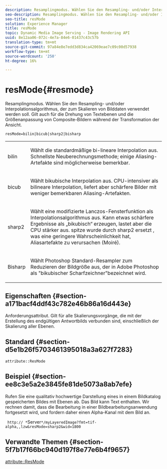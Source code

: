 ```yaml
---
description: Resamplingmodus. Wählen Sie den Resampling- und/oder Interpolationsalgorithmus, der zum Skalieren von Bilddaten verwendet werden soll. Gilt auch für die Drehung von Textebenen und die Größenanpassung von Composite-Bildern während der Transformation der Ansicht.
seo-description: Resamplingmodus. Wählen Sie den Resampling- und/oder Interpolationsalgorithmus, der zum Skalieren von Bilddaten verwendet werden soll. Gilt auch für die Drehung von Textebenen und die Größenanpassung von Composite-Bildern während der Transformation der Ansicht.
seo-title: resMode
solution: Experience Manager
title: resMode
topic: Dynamic Media Image Serving - Image Rendering API
uuid: 8e12aa06-072c-4e7a-84e6-01437c43c57b
translation-type: tm+mt
source-git-commit: 97a84e8e7edd3d834ca42069eae7c09c00d57938
workflow-type: tm+mt
source-wordcount: '250'
ht-degree: 16%

---
```



# resMode{#resmode}

Resamplingmodus. Wählen Sie den Resampling- und/oder Interpolationsalgorithmus, der zum Skalieren von Bilddaten verwendet werden soll. Gilt auch für die Drehung von Textebenen und die Größenanpassung von Composite-Bildern während der Transformation der Ansicht.

`resMode=bilin|bicub|sharp2|bisharp`

<table id="table_FD658AC521E24EB9ADBB87F98549BC3B"> 
 <tbody> 
  <tr> 
   <td colname="col1"> <p> <span class="codeph"> bilin  </span> </p> </td> 
   <td colname="col2"> <p>Wählt die standardmäßige bi-lineare Interpolation aus. Schnellste Neuberechnungsmethode; einige Aliasing-Artefakte sind möglicherweise bemerkbar. </p> </td> 
  </tr> 
  <tr> 
   <td colname="col1"> <p> <span class="codeph"> bicub  </span> </p> </td> 
   <td colname="col2"> <p>Wählt bikubische Interpolation aus. CPU-intensiver als bilineare Interpolation, liefert aber schärfere Bilder mit weniger bemerkbaren Aliasing-Artefakten. </p> </td> 
  </tr> 
  <tr> 
   <td colname="col1"> <p> <span class="codeph"> sharp2  </span> </p> </td> 
   <td colname="col2"> <p>Wählt eine modifizierte Lanczos-Fensterfunktion als Interpolationsalgorithmus aus. Kann etwas schärfere Ergebnisse als „bikubisch“ erzeugen, lastet aber die CPU stärker aus. <span class="codeph"> spitze  </span> wurde durch  <span class="codeph"> sharp2 ersetzt  </span>, was eine geringere Wahrscheinlichkeit hat, Aliasartefakte zu verursachen (Moiré). </p> </td> 
  </tr> 
  <tr> 
   <td colname="col1"> <p> <span class="codeph"> Bisharp  </span> </p> </td> 
   <td colname="col2"> <p>Wählt Photoshop Standard-Resampler zum Reduzieren der Bildgröße aus, der in Adobe Photoshop als "bikubischer Scharfzeichner"bezeichnet wird. </p> </td> 
  </tr> 
 </tbody> 
</table>

## Eigenschaften {#section-a171bacf4ddf43c782e46b86a16d443e}

Anforderungsattribut. Gilt für alle Skalierungsvorgänge, die mit der Erstellung des endgültigen Antwortbilds verbunden sind, einschließlich der Skalierung aller Ebenen.

## Standard {#section-d5e1b26f5703461395018a3a627f7283}

`attribute::ResMode`

## Beispiel {#section-ee8c3e5a2e3845fe81de5073a8ab7efe}

Rufen Sie eine qualitativ hochwertige Darstellung eines in einem Bildkatalog gespeicherten Bildes mit Ebenen ab. Das Bild kann Text enthalten. Wir rechnen damit, dass die Bearbeitung in einer Bildbearbeitungsanwendung fortgesetzt wird, und fordern daher einen Alpha-Kanal mit dem Bild an.

` http:// *`Server`*/myLayeredImage?fmt=tif-alpha,,lzw&resMode=sharp2&wid=1800`

## Verwandte Themen {#section-5f7b17f66bc940d197f8e77e6b4f9657}

[attribute::ResMode](../../../../../is-api/image-catalog/image-serving-api-ref/c-image-catalog-reference/c-attributes-reference/r-is-cat-resmode.md#reference-609095ef568743a086f28d87c54dafa2)
